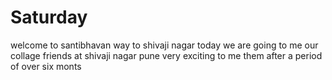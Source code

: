 # Saturday
welcome to santibhavan
way to shivaji nagar
today we are going to me our collage friends at shivaji nagar pune 
very exciting to me them after a period of over six monts

